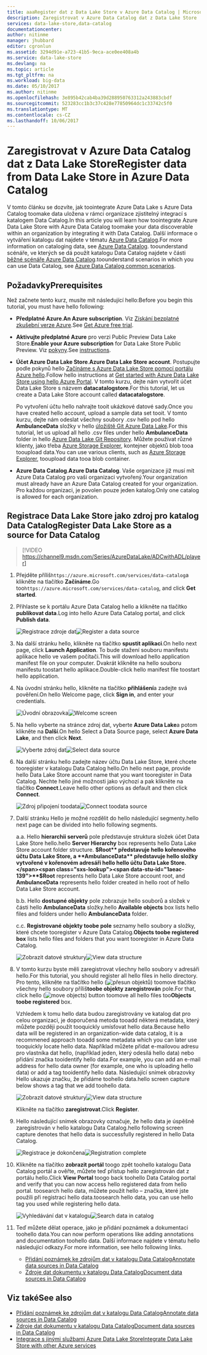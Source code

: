 ```yaml
---
title: aaaRegister dat z Data Lake Store v Azure Data Catalog | Microsoft Docs
description: Zaregistrovat v Azure Data Catalog dat z Data Lake Store
services: data-lake-store,data-catalog
documentationcenter: 
author: nitinme
manager: jhubbard
editor: cgronlun
ms.assetid: 3294d91e-a723-41b5-9eca-ace0ee408a4b
ms.service: data-lake-store
ms.devlang: na
ms.topic: article
ms.tgt_pltfrm: na
ms.workload: big-data
ms.date: 05/10/2017
ms.author: nitinme
ms.openlocfilehash: 3e895b42cab4ba39d288950763312a243883cbdf
ms.sourcegitcommit: 523283cc1b3c37c428e77850964dc1c33742c5f0
ms.translationtype: MT
ms.contentlocale: cs-CZ
ms.lasthandoff: 10/06/2017
---
```

# <a name="register-data-from-data-lake-store-in-azure-data-catalog"></a><span data-ttu-id="1aeac-103">Zaregistrovat v Azure Data Catalog dat z Data Lake Store</span><span class="sxs-lookup"><span data-stu-id="1aeac-103">Register data from Data Lake Store in Azure Data Catalog</span></span>
<span data-ttu-id="1aeac-104">V tomto článku se dozvíte, jak toointegrate Azure Data Lake s Azure Data Catalog toomake data uložena v rámci organizace zjistitelný integrací s katalogem Data Catalog.</span><span class="sxs-lookup"><span data-stu-id="1aeac-104">In this article you will learn how toointegrate Azure Data Lake Store with Azure Data Catalog toomake your data discoverable within an organization by integrating it with Data Catalog.</span></span> <span data-ttu-id="1aeac-105">Další informace o vytváření katalogu dat najdete v tématu [Azure Data Catalog](../data-catalog/data-catalog-what-is-data-catalog.md).</span><span class="sxs-lookup"><span data-stu-id="1aeac-105">For more information on cataloging data, see [Azure Data Catalog](../data-catalog/data-catalog-what-is-data-catalog.md).</span></span> <span data-ttu-id="1aeac-106">toounderstand scénáře, ve kterých se dá použít katalogu Data Catalog najdete v části [běžné scénáře Azure Data Catalog](../data-catalog/data-catalog-common-scenarios.md).</span><span class="sxs-lookup"><span data-stu-id="1aeac-106">toounderstand scenarios in which you can use Data Catalog, see [Azure Data Catalog common scenarios](../data-catalog/data-catalog-common-scenarios.md).</span></span>

## <a name="prerequisites"></a><span data-ttu-id="1aeac-107">Požadavky</span><span class="sxs-lookup"><span data-stu-id="1aeac-107">Prerequisites</span></span>
<span data-ttu-id="1aeac-108">Než začnete tento kurz, musíte mít následující hello:</span><span class="sxs-lookup"><span data-stu-id="1aeac-108">Before you begin this tutorial, you must have hello following:</span></span>

* <span data-ttu-id="1aeac-109">**Předplatné Azure**.</span><span class="sxs-lookup"><span data-stu-id="1aeac-109">**An Azure subscription**.</span></span> <span data-ttu-id="1aeac-110">Viz [Získání bezplatné zkušební verze Azure](https://azure.microsoft.com/pricing/free-trial/).</span><span class="sxs-lookup"><span data-stu-id="1aeac-110">See [Get Azure free trial](https://azure.microsoft.com/pricing/free-trial/).</span></span>
* <span data-ttu-id="1aeac-111">**Aktivujte předplatné Azure** pro verzi Public Preview Data Lake Store.</span><span class="sxs-lookup"><span data-stu-id="1aeac-111">**Enable your Azure subscription** for Data Lake Store Public Preview.</span></span> <span data-ttu-id="1aeac-112">Viz [pokyny](data-lake-store-get-started-portal.md).</span><span class="sxs-lookup"><span data-stu-id="1aeac-112">See [instructions](data-lake-store-get-started-portal.md).</span></span>
* <span data-ttu-id="1aeac-113">**Účet Azure Data Lake Store**.</span><span class="sxs-lookup"><span data-stu-id="1aeac-113">**Azure Data Lake Store account**.</span></span> <span data-ttu-id="1aeac-114">Postupujte podle pokynů hello [Začínáme s Azure Data Lake Store pomocí portálu Azure hello](data-lake-store-get-started-portal.md).</span><span class="sxs-lookup"><span data-stu-id="1aeac-114">Follow hello instructions at [Get started with Azure Data Lake Store using hello Azure Portal](data-lake-store-get-started-portal.md).</span></span> <span data-ttu-id="1aeac-115">V tomto kurzu, dejte nám vytvořit účet Data Lake Store s názvem **datacatalogstore**.</span><span class="sxs-lookup"><span data-stu-id="1aeac-115">For this tutorial, let us create a Data Lake Store account called **datacatalogstore**.</span></span>

    <span data-ttu-id="1aeac-116">Po vytvoření účtu hello nahrajte tooit ukázkové datové sady.</span><span class="sxs-lookup"><span data-stu-id="1aeac-116">Once you have created hello account, upload a sample data set tooit.</span></span> <span data-ttu-id="1aeac-117">V tomto kurzu, dejte nám odeslat všechny soubory .csv hello pod hello **AmbulanceData** složky v hello [úložiště Git Azure Data Lake](https://github.com/Azure/usql/tree/master/Examples/Samples/Data/AmbulanceData/).</span><span class="sxs-lookup"><span data-stu-id="1aeac-117">For this tutorial, let us upload all hello .csv files under hello **AmbulanceData** folder in hello [Azure Data Lake Git Repository](https://github.com/Azure/usql/tree/master/Examples/Samples/Data/AmbulanceData/).</span></span> <span data-ttu-id="1aeac-118">Můžete používat různé klienty, jako třeba [Azure Storage Explorer](http://storageexplorer.com/), kontejner objektů blob tooa tooupload data.</span><span class="sxs-lookup"><span data-stu-id="1aeac-118">You can use various clients, such as [Azure Storage Explorer](http://storageexplorer.com/), tooupload data tooa blob container.</span></span>
* <span data-ttu-id="1aeac-119">**Azure Data Catalog**.</span><span class="sxs-lookup"><span data-stu-id="1aeac-119">**Azure Data Catalog**.</span></span> <span data-ttu-id="1aeac-120">Vaše organizace již musí mít Azure Data Catalog pro vaši organizaci vytvořený.</span><span class="sxs-lookup"><span data-stu-id="1aeac-120">Your organization must already have an Azure Data Catalog created for your organization.</span></span> <span data-ttu-id="1aeac-121">Pro každou organizaci, je povolen pouze jeden katalog.</span><span class="sxs-lookup"><span data-stu-id="1aeac-121">Only one catalog is allowed for each organization.</span></span>

## <a name="register-data-lake-store-as-a-source-for-data-catalog"></a><span data-ttu-id="1aeac-122">Registrace Data Lake Store jako zdroj pro katalog Data Catalog</span><span class="sxs-lookup"><span data-stu-id="1aeac-122">Register Data Lake Store as a source for Data Catalog</span></span>

> [!VIDEO https://channel9.msdn.com/Series/AzureDataLake/ADCwithADL/player]

1. <span data-ttu-id="1aeac-123">Přejděte příliš`https://azure.microsoft.com/services/data-catalog`a klikněte na tlačítko **Začínáme**.</span><span class="sxs-lookup"><span data-stu-id="1aeac-123">Go too`https://azure.microsoft.com/services/data-catalog`, and click **Get started**.</span></span>
2. <span data-ttu-id="1aeac-124">Přihlaste se k portálu Azure Data Catalog hello a klikněte na tlačítko **publikovat data**.</span><span class="sxs-lookup"><span data-stu-id="1aeac-124">Log into hello Azure Data Catalog portal, and click **Publish data**.</span></span>

    <span data-ttu-id="1aeac-125">![Registrace zdroje dat](./media/data-lake-store-with-data-catalog/register-data-source.png "registrace zdroje dat")</span><span class="sxs-lookup"><span data-stu-id="1aeac-125">![Register a data source](./media/data-lake-store-with-data-catalog/register-data-source.png "Register a data source")</span></span>
3. <span data-ttu-id="1aeac-126">Na další stránku hello, klikněte na tlačítko **spustit aplikaci**.</span><span class="sxs-lookup"><span data-stu-id="1aeac-126">On hello next page, click **Launch Application**.</span></span> <span data-ttu-id="1aeac-127">To bude stažení souboru manifestu aplikace hello ve vašem počítači.</span><span class="sxs-lookup"><span data-stu-id="1aeac-127">This will download hello application manifest file on your computer.</span></span> <span data-ttu-id="1aeac-128">Dvakrát klikněte na hello souboru manifestu toostart hello aplikace.</span><span class="sxs-lookup"><span data-stu-id="1aeac-128">Double-click hello manifest file toostart hello application.</span></span>
4. <span data-ttu-id="1aeac-129">Na úvodní stránku hello, klikněte na tlačítko **přihlášení**a zadejte svá pověření.</span><span class="sxs-lookup"><span data-stu-id="1aeac-129">On hello Welcome page, click **Sign in**, and enter your credentials.</span></span>

    <span data-ttu-id="1aeac-130">![Úvodní obrazovka](./media/data-lake-store-with-data-catalog/welcome.screen.png "úvodní obrazovce")</span><span class="sxs-lookup"><span data-stu-id="1aeac-130">![Welcome screen](./media/data-lake-store-with-data-catalog/welcome.screen.png "Welcome screen")</span></span>
5. <span data-ttu-id="1aeac-131">Na hello vyberte na stránce zdroj dat, vyberte **Azure Data Lake**a potom klikněte na **Další**.</span><span class="sxs-lookup"><span data-stu-id="1aeac-131">On hello Select a Data Source page, select **Azure Data Lake**, and then click **Next**.</span></span>

    <span data-ttu-id="1aeac-132">![Vyberte zdroj dat](./media/data-lake-store-with-data-catalog/select-source.png "vyberte zdroj dat")</span><span class="sxs-lookup"><span data-stu-id="1aeac-132">![Select data source](./media/data-lake-store-with-data-catalog/select-source.png "Select data source")</span></span>
6. <span data-ttu-id="1aeac-133">Na další stránku hello zadejte název účtu Data Lake Store, které chcete tooregister v katalogu Data Catalog hello.</span><span class="sxs-lookup"><span data-stu-id="1aeac-133">On hello next page, provide hello Data Lake Store account name that you want tooregister in Data Catalog.</span></span> <span data-ttu-id="1aeac-134">Nechte hello jiné možnosti jako výchozí a pak klikněte na tlačítko **Connect**.</span><span class="sxs-lookup"><span data-stu-id="1aeac-134">Leave hello other options as default and then click **Connect**.</span></span>

    <span data-ttu-id="1aeac-135">![Zdroj připojení toodata](./media/data-lake-store-with-data-catalog/connect-to-source.png "Connect toodata zdroje")</span><span class="sxs-lookup"><span data-stu-id="1aeac-135">![Connect toodata source](./media/data-lake-store-with-data-catalog/connect-to-source.png "Connect toodata source")</span></span>
7. <span data-ttu-id="1aeac-136">Další stránku Hello je možné rozdělit do hello následující segmenty.</span><span class="sxs-lookup"><span data-stu-id="1aeac-136">hello next page can be divided into hello following segments.</span></span>

    <span data-ttu-id="1aeac-137">a.</span><span class="sxs-lookup"><span data-stu-id="1aeac-137">a.</span></span> <span data-ttu-id="1aeac-138">Hello **hierarchii serverů** pole představuje struktura složek účet Data Lake Store hello.</span><span class="sxs-lookup"><span data-stu-id="1aeac-138">hello **Server Hierarchy** box represents hello Data Lake Store account folder structure.</span></span> <span data-ttu-id="1aeac-139">**$Root** představuje hello kořenového účtu Data Lake Store, a **AmbulanceData** představuje hello složky vytvořené v kořenovém adresáři hello hello účtu Data Lake Store.</span><span class="sxs-lookup"><span data-stu-id="1aeac-139">**$Root** represents hello Data Lake Store account root, and **AmbulanceData** represents hello folder created in hello root of hello Data Lake Store account.</span></span>

    <span data-ttu-id="1aeac-140">b.</span><span class="sxs-lookup"><span data-stu-id="1aeac-140">b.</span></span> <span data-ttu-id="1aeac-141">Hello **dostupné objekty** pole zobrazuje hello souborů a složek v části hello **AmbulanceData** složky.</span><span class="sxs-lookup"><span data-stu-id="1aeac-141">hello **Available objects** box lists hello files and folders under hello **AmbulanceData** folder.</span></span>

    <span data-ttu-id="1aeac-142">c.</span><span class="sxs-lookup"><span data-stu-id="1aeac-142">c.</span></span> <span data-ttu-id="1aeac-143">**Registrované objekty toobe pole** seznamy hello soubory a složky, které chcete tooregister v Azure Data Catalog.</span><span class="sxs-lookup"><span data-stu-id="1aeac-143">**Objects toobe registered box** lists hello files and folders that you want tooregister in Azure Data Catalog.</span></span>

    <span data-ttu-id="1aeac-144">![Zobrazit datové struktury](./media/data-lake-store-with-data-catalog/view-data-structure.png "zobrazit datové struktury")</span><span class="sxs-lookup"><span data-stu-id="1aeac-144">![View data structure](./media/data-lake-store-with-data-catalog/view-data-structure.png "View data structure")</span></span>
8. <span data-ttu-id="1aeac-145">V tomto kurzu byste měli zaregistrovat všechny hello soubory v adresáři hello.</span><span class="sxs-lookup"><span data-stu-id="1aeac-145">For this tutorial, you should register all hello files in hello directory.</span></span> <span data-ttu-id="1aeac-146">Pro tento, klikněte na tlačítko hello (![přesun objektů](./media/data-lake-store-with-data-catalog/move-objects.png "přesun objektů")) toomove tlačítko všechny hello soubory příliš**toobe objekty zaregistrován** pole.</span><span class="sxs-lookup"><span data-stu-id="1aeac-146">For that, click hello (![move objects](./media/data-lake-store-with-data-catalog/move-objects.png "Move objects")) button toomove all hello files too**Objects toobe registered** box.</span></span>

    <span data-ttu-id="1aeac-147">Vzhledem k tomu hello data budou zaregistrovány ve katalog dat pro celou organizaci, je doporučená metoda tooadd některá metadata, který můžete později použít tooquickly umísťovat hello data.</span><span class="sxs-lookup"><span data-stu-id="1aeac-147">Because hello data will be registered in an organization-wide data catalog, it is a recommened approach tooadd some metadata which you can later use tooquickly locate hello data.</span></span> <span data-ttu-id="1aeac-148">Například můžete přidat e-mailovou adresu pro vlastníka dat hello, (například jeden, který odesílá hello data) nebo přidání značka tooidentify hello data.</span><span class="sxs-lookup"><span data-stu-id="1aeac-148">For example, you can add an e-mail address for hello data owner (for example, one who is uploading hello data) or add a tag tooidentify hello data.</span></span> <span data-ttu-id="1aeac-149">Následující snímek obrazovky Hello ukazuje značku, že přidáme toohello data.</span><span class="sxs-lookup"><span data-stu-id="1aeac-149">hello screen capture below shows a tag that we add toohello data.</span></span>

    <span data-ttu-id="1aeac-150">![Zobrazit datové struktury](./media/data-lake-store-with-data-catalog/view-selected-data-structure.png "zobrazit datové struktury")</span><span class="sxs-lookup"><span data-stu-id="1aeac-150">![View data structure](./media/data-lake-store-with-data-catalog/view-selected-data-structure.png "View data structure")</span></span>

    <span data-ttu-id="1aeac-151">Klikněte na tlačítko **zaregistrovat**.</span><span class="sxs-lookup"><span data-stu-id="1aeac-151">Click **Register**.</span></span>
9. <span data-ttu-id="1aeac-152">Hello následující snímek obrazovky označuje, že hello data je úspěšně zaregistrován v hello katalogu Data Catalog.</span><span class="sxs-lookup"><span data-stu-id="1aeac-152">hello following screen capture denotes that hello data is successfully registered in hello Data Catalog.</span></span>

    <span data-ttu-id="1aeac-153">![Registrace je dokončena](./media/data-lake-store-with-data-catalog/registration-complete.png "zobrazit datové struktury")</span><span class="sxs-lookup"><span data-stu-id="1aeac-153">![Registration complete](./media/data-lake-store-with-data-catalog/registration-complete.png "View data structure")</span></span>
10. <span data-ttu-id="1aeac-154">Klikněte na tlačítko **zobrazit portál** toogo zpět toohello katalogu Data Catalog portál a ověřte, můžete teď přístup hello zaregistrován dat z portálu hello.</span><span class="sxs-lookup"><span data-stu-id="1aeac-154">Click **View Portal** toogo back toohello Data Catalog portal and verify that you can now access hello registered data from hello portal.</span></span> <span data-ttu-id="1aeac-155">toosearch hello data, můžete použít hello – značka, které jste použili při registraci hello data.</span><span class="sxs-lookup"><span data-stu-id="1aeac-155">toosearch hello data, you can use hello tag you used while registering hello data.</span></span>

     <span data-ttu-id="1aeac-156">![Vyhledávání dat v katalogu](./media/data-lake-store-with-data-catalog/search-data-in-catalog.png "vyhledávání dat v katalogu")</span><span class="sxs-lookup"><span data-stu-id="1aeac-156">![Search data in catalog](./media/data-lake-store-with-data-catalog/search-data-in-catalog.png "Search data in catalog")</span></span>
11. <span data-ttu-id="1aeac-157">Teď můžete dělat operace, jako je přidání poznámek a dokumentaci toohello data.</span><span class="sxs-lookup"><span data-stu-id="1aeac-157">You can now perform operations like adding annotations and documentation toohello data.</span></span> <span data-ttu-id="1aeac-158">Další informace najdete v tématu hello následující odkazy.</span><span class="sxs-lookup"><span data-stu-id="1aeac-158">For more information, see hello following links.</span></span>

    * [<span data-ttu-id="1aeac-159">Přidání poznámek ke zdrojům dat v katalogu Data Catalog</span><span class="sxs-lookup"><span data-stu-id="1aeac-159">Annotate data sources in Data Catalog</span></span>](../data-catalog/data-catalog-how-to-annotate.md)
    * [<span data-ttu-id="1aeac-160">Zdroje dat dokumentu v katalogu Data Catalog</span><span class="sxs-lookup"><span data-stu-id="1aeac-160">Document data sources in Data Catalog</span></span>](../data-catalog/data-catalog-how-to-documentation.md)

## <a name="see-also"></a><span data-ttu-id="1aeac-161">Viz také</span><span class="sxs-lookup"><span data-stu-id="1aeac-161">See also</span></span>
* [<span data-ttu-id="1aeac-162">Přidání poznámek ke zdrojům dat v katalogu Data Catalog</span><span class="sxs-lookup"><span data-stu-id="1aeac-162">Annotate data sources in Data Catalog</span></span>](../data-catalog/data-catalog-how-to-annotate.md)
* [<span data-ttu-id="1aeac-163">Zdroje dat dokumentu v katalogu Data Catalog</span><span class="sxs-lookup"><span data-stu-id="1aeac-163">Document data sources in Data Catalog</span></span>](../data-catalog/data-catalog-how-to-documentation.md)
* [<span data-ttu-id="1aeac-164">Integrace s jinými službami Azure Data Lake Store</span><span class="sxs-lookup"><span data-stu-id="1aeac-164">Integrate Data Lake Store with other Azure services</span></span>](data-lake-store-integrate-with-other-services.md)
